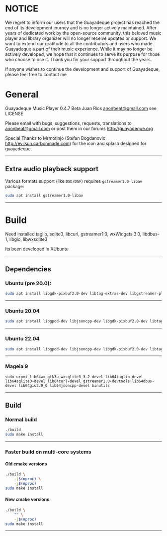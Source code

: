 # NOTICE
We regret to inform our users that the Guayadeque project has reached the end of its development journey and is no longer actively maintained. 
After years of dedicated work by the open-source community, this beloved music player and library organizer will no longer receive updates or support. 
We want to extend our gratitude to all the contributors and users who made Guayadeque a part of their music experience. 
While it may no longer be actively developed, we hope that it continues to serve its purpose for those who choose to use it. 
Thank you for your support throughout the years. 

If anyone wishes to continue the development and support of Guayadeque, please feel free to contact me


# General

Guayadeque Music Player 0.4.7 Beta
Juan Rios anonbeat@gmail.com
see LICENSE

Please email with bugs, suggestions, requests, translations to anonbeat@gmail.com
or post them in our forums http://guayadeque.org

Special Thanks to Mrmotinjo (Stefan Bogdanovic http://evilsun.carbonmade.com)
for the icon and splash designed for guayadeque.

---

## Extra audio playback support

Various formats support (like `DSD/DSF`) requires ``gstreamer1.0-libav`` package:

```bash
sudo apt install gstreamer1.0-libav
```

---

# Build

Need installed taglib, sqlite3, libcurl, gstreamer1.0, wxWidgets 3.0, libdbus-1, libgio, libwxsqlite3

Its been developed in XUbuntu

---

## Dependencies

### Ubuntu (pre 20.0):

```bash
sudo apt install libgdk-pixbuf2.0-dev libtag-extras-dev libgstreamer-plugins-base1.0-dev libgstreamer1.0-dev libwxsqlite3-3.0-dev libwxbase3.0-dev binutils
```

---

### Ubuntu 20.04

```bash
sudo apt install libgpod-dev libjsoncpp-dev libgdk-pixbuf2.0-dev libtag-extras-dev libgstreamer-plugins-base1.0-dev libgstreamer1.0-dev libwxsqlite3-3.0-dev libwxbase3.0-dev libtag1-dev libcurl4-gnutls-dev binutils
```

---

### Ubuntu 22.04

```bash
sudo apt install libgpod-dev libjsoncpp-dev libgdk-pixbuf2.0-dev libtag-extras-dev libgstreamer-plugins-base1.0-dev libgstreamer1.0-dev libwxsqlite3-3.0-dev libwxbase3.0-dev libtag1-dev libcurl4-gnutls-dev libdbus-1-dev gettext binutils
```

---

### Mageia 9

```
sudo urpmi lib64wx_gtk3u_wxsqlite3_3.2-devel lib64taglib-devel lib64sqlite3-devel lib64curl-devel gstreamer1.0-devtools lib64dbus-devel lib64gio2.0_0 lib64jsoncpp-devel binutils
```

---

## Build

### Normal build

```bash
./build
sudo make install
```

---

### Faster build on multi-core systems

#### Old cmake versions

```bash
./build \
	-j$(nproc) \
	-j$(nproc)
sudo make install
```

#### New cmake versions

```bash
./build \
	"" \
	-j$(nproc)
sudo make install
```

---
